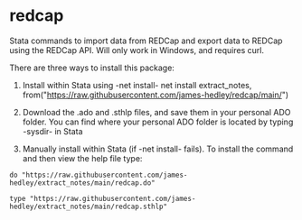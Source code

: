 # redcap
Stata commands to import data from REDCap and export data to REDCap using the REDCap API. Will only work in Windows, and requires curl.

There are three ways to install this package:
  1. Install within Stata using -net install-
     net install extract_notes, from("https://raw.githubusercontent.com/james-hedley/redcap/main/")
  
  2. Download the .ado and .sthlp files, and save them in your personal ADO folder. You can find where your personal ADO folder is located by typing -sysdir- in Stata
 
  3. Manually install within Stata (if -net install- fails). To install the command and then view the help file type:
    
    do "https://raw.githubusercontent.com/james-hedley/extract_notes/main/redcap.do"
    
    type "https://raw.githubusercontent.com/james-hedley/extract_notes/main/redcap.sthlp"
